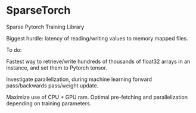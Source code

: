 # SparseTorch
Sparse Pytorch Training Library 

Biggest hurdle: latency of reading/writing values to memory mapped files. 

To do:

Fastest way to retrieve/write hundreds of thousands of float32 arrays in an instance, and set them to Pytorch tensor. 

Investigate parallelization, during machine learning forward pass/backwards pass/weight update. 

Maximize use of CPU + GPU ram. Optimal pre-fetching and parallelization depending on training parameters. 
